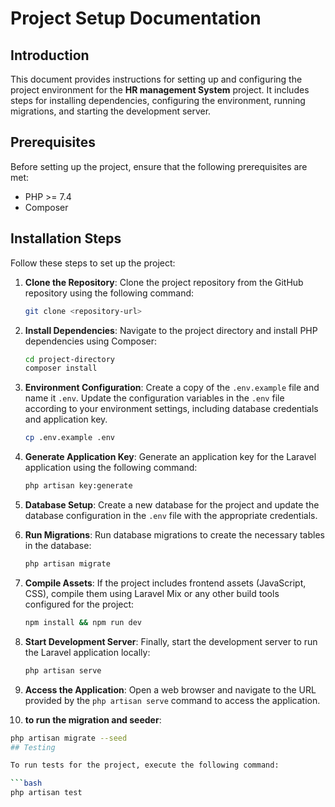# Project Setup Documentation

## Introduction

This document provides instructions for setting up and configuring the project environment for the **HR management System** project. It includes steps for installing dependencies, configuring the environment, running migrations, and starting the development server.

## Prerequisites

Before setting up the project, ensure that the following prerequisites are met:

- PHP >= 7.4
- Composer


## Installation Steps

Follow these steps to set up the project:

1. **Clone the Repository**: Clone the project repository from the GitHub repository using the following command:

    ```bash
    git clone <repository-url>
    ```

2. **Install Dependencies**: Navigate to the project directory and install PHP dependencies using Composer:

    ```bash
    cd project-directory
    composer install
    ```

3. **Environment Configuration**: Create a copy of the `.env.example` file and name it `.env`. Update the configuration variables in the `.env` file according to your environment settings, including database credentials and application key.

    ```bash
    cp .env.example .env
    ```

4. **Generate Application Key**: Generate an application key for the Laravel application using the following command:

    ```bash
    php artisan key:generate
    ```

5. **Database Setup**: Create a new database for the project and update the database configuration in the `.env` file with the appropriate credentials.

6. **Run Migrations**: Run database migrations to create the necessary tables in the database:

    ```bash
    php artisan migrate
    ```

7. **Compile Assets**: If the project includes frontend assets (JavaScript, CSS), compile them using Laravel Mix or any other build tools configured for the project:

    ```bash
    npm install && npm run dev
    ```

8. **Start Development Server**: Finally, start the development server to run the Laravel application locally:

    ```bash
    php artisan serve
    ```

9. **Access the Application**: Open a web browser and navigate to the URL provided by the `php artisan serve` command to access the application.


10. **to run the migration and seeder**:
 ```bash
 php artisan migrate --seed
## Testing

To run tests for the project, execute the following command:

```bash
php artisan test
